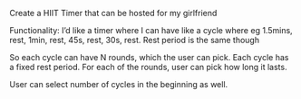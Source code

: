 Create a HIIT Timer that can be hosted for my girlfriend

Functionality:
I’d like a timer where I can have like a cycle where eg 1.5mins, rest, 1min, rest, 45s, rest, 30s, rest. Rest period is the same though

So each cycle can have N rounds, which the user can pick. Each cycle has a fixed rest period. For each of the rounds, user can pick how long it lasts.

User can select number of cycles in the beginning as well.